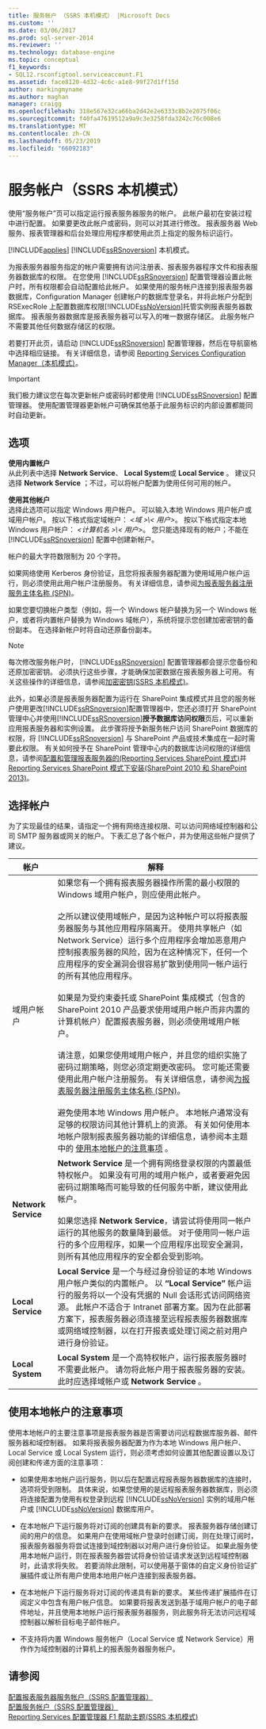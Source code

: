 ```yaml
---
title: 服务帐户 （SSRS 本机模式） |Microsoft Docs
ms.custom: ''
ms.date: 03/06/2017
ms.prod: sql-server-2014
ms.reviewer: ''
ms.technology: database-engine
ms.topic: conceptual
f1_keywords:
- SQL12.rsconfigtool.serviceaccount.F1
ms.assetid: face8120-4d32-4c6c-a1e8-99f27d1ff15d
author: markingmyname
ms.author: maghan
manager: craigg
ms.openlocfilehash: 318e567e32ca66ba2d42e2e6333c8b2e2075f06c
ms.sourcegitcommit: f40fa47619512a9a9c3e3258fda3242c76c008e6
ms.translationtype: MT
ms.contentlocale: zh-CN
ms.lasthandoff: 05/23/2019
ms.locfileid: "66092183"
---
```

# <a name="service-account-ssrs-native-mode"></a>服务帐户（SSRS 本机模式）
  使用“服务帐户”页可以指定运行报表服务器服务的帐户。 此帐户最初在安装过程中进行配置。 如果要更改此帐户或密码，则可以对其进行修改。 报表服务器 Web 服务、报表管理器和后台处理应用程序都使用此页上指定的服务标识运行。  
  
 [!INCLUDE[applies](../../includes/applies-md.md)] [!INCLUDE[ssRSnoversion](../../includes/ssrsnoversion-md.md)] 本机模式。  
  
 为报表服务器服务指定的帐户需要拥有访问注册表、报表服务器程序文件和报表服务器数据库的权限。 在您使用 [!INCLUDE[ssRSnoversion](../../includes/ssrsnoversion-md.md)] 配置管理器设置此帐户时，所有权限都会自动配置给此帐户。 如果使用的服务帐户连接到报表服务器数据库，Configuration Manager 创建帐户的数据库登录名，并将此帐户分配到 RSExecRole 上配置数据库权限[!INCLUDE[ssNoVersion](../../includes/ssnoversion-md.md)]托管实例报表服务器数据库。 报表服务器数据库是报表服务器可以写入的唯一数据存储区。 此服务帐户不需要其他任何数据存储区的权限。  
  
 若要打开此页，请启动 [!INCLUDE[ssRSnoversion](../../includes/ssrsnoversion-md.md)] 配置管理器，然后在导航窗格中选择相应链接。 有关详细信息，请参阅 [Reporting Services Configuration Manager（本机模式）](../../../2014/sql-server/install/reporting-services-configuration-manager-native-mode.md)。  
  
> [!IMPORTANT]  
>  我们极力建议您在每次更新帐户或密码时都使用 [!INCLUDE[ssRSnoversion](../../includes/ssrsnoversion-md.md)] 配置管理器。 使用配置管理器更新帐户可确保其他基于此服务标识的内部设置都能同时自动更新。  
  
## <a name="options"></a>选项  
 **使用内置帐户**  
 从此列表中选择 **Network Service**、 **Local System**或 **Local Service** 。 建议只选择 **Network Service** ；不过，可以将帐户配置为使用任何可用的帐户。  
  
 **使用其他帐户**  
 选择此选项可以指定 Windows 用户帐户。 可以输入本地 Windows 用户帐户或域用户帐户。 按以下格式指定域帐户： *\<域 >\\< 用户\>*。 按以下格式指定本地 Windows 用户帐户： *\<计算机名 >\\< 用户\>*。 您只能选择现有的帐户；不能在 [!INCLUDE[ssRSnoversion](../../includes/ssrsnoversion-md.md)] 配置中创建新帐户。  
  
 帐户的最大字符数限制为 20 个字符。  
  
 如果网络使用 Kerberos 身份验证，且您将报表服务器配置为使用域用户帐户运行，则必须使用此用户帐户注册服务。 有关详细信息，请参阅[为报表服务器注册服务主体名称 (SPN)](../../reporting-services/report-server/register-a-service-principal-name-spn-for-a-report-server.md)。  
  
 如果您要切换帐户类型（例如，将一个 Windows 帐户替换为另一个 Windows 帐户，或者将内置帐户替换为 Windows 域帐户），系统将提示您创建加密密钥的备份副本。 在选择新帐户时将自动还原备份副本。  
  
> [!NOTE]  
>  每次修改服务帐户时， [!INCLUDE[ssRSnoversion](../../includes/ssrsnoversion-md.md)] 配置管理器都会提示您备份和还原加密密钥。 必须执行这些步骤，才能确保加密数据在报表服务器上可用。 有关这些操作的详细信息，请参阅[加密密钥&#40;SSRS 本机模式&#41;](../../../2014/sql-server/install/encryption-keys-ssrs-native-mode.md)。  
  
 此外，如果必须是报表服务器配置为运行在 SharePoint 集成模式并且您的服务帐户使用更改[!INCLUDE[ssRSnoversion](../../includes/ssrsnoversion-md.md)]配置管理器中，您还必须打开 SharePoint 管理中心并使用[!INCLUDE[ssRSnoversion](../../includes/ssrsnoversion-md.md)]**授予数据库访问权限**页后，可以重新应用报表服务器和实例设置。 此步骤将授予新服务帐户访问 SharePoint 数据库的权限，将 [!INCLUDE[ssRSnoversion](../../includes/ssrsnoversion-md.md)] 与 SharePoint 产品或技术集成在一起时需要此权限。 有关如何授予在 SharePoint 管理中心内的数据库访问权限的详细信息，请参阅[配置和管理报表服务器的&#40;Reporting Services SharePoint 模式&#41;](../../../2014/reporting-services/configure-administer-report-server-reporting-services-sharepoint-mode.md)并[Reporting Services SharePoint 模式下安装&#40;SharePoint 2010 和 SharePoint 2013&#41;](../../reporting-services/install-windows/install-reporting-services-sharepoint-mode.md)。  
  
## <a name="choosing-an-account"></a>选择帐户  
 为了实现最佳的结果，请指定一个拥有网络连接权限、可以访问网络域控制器和公司 SMTP 服务器或网关的帐户。 下表汇总了各个帐户，并为使用这些帐户提供了建议。  
  
|帐户|解释|  
|-------------|-----------------|  
|域用户帐户|如果您有一个拥有报表服务器操作所需的最小权限的 Windows 域用户帐户，则应使用此帐户。<br /><br /> 之所以建议使用域帐户，是因为这种帐户可以将报表服务器服务与其他应用程序隔离开。 使用共享帐户（如 Network Service）运行多个应用程序会增加恶意用户控制报表服务器的风险，因为在这种情况下，任何一个应用程序的安全漏洞会很容易扩散到使用同一帐户运行的所有其他应用程序。<br /><br /> 如果是为受约束委托或 SharePoint 集成模式（包含的 SharePoint 2010 产品要求使用域用户帐户而非内置的计算机帐户）配置报表服务器，则必须使用域用户帐户。<br /><br /> 请注意，如果您使用域用户帐户，并且您的组织实施了密码过期策略，则您必须定期更改密码。 您可能还需要使用此用户帐户注册服务。 有关详细信息，请参阅[为报表服务器注册服务主体名称 (SPN)](../../reporting-services/report-server/register-a-service-principal-name-spn-for-a-report-server.md)。<br /><br /> 避免使用本地 Windows 用户帐户。 本地帐户通常没有足够的权限访问其他计算机上的资源。 有关如何使用本地帐户限制报表服务器功能的详细信息，请参阅本主题中的 [使用本地帐户的注意事项](#localaccounts) 。|  
|**Network Service**|**Network Service** 是一个拥有网络登录权限的内置最低特权帐户。 如果没有可用的域用户帐户，或者要避免因密码过期策略而可能导致的任何服务中断，建议使用此帐户。<br /><br /> 如果您选择 **Network Service**，请尝试将使用同一帐户运行的其他服务的数量降到最低。 对于使用同一帐户运行的多个应用程序，如果一个应用程序出现安全漏洞，则所有其他应用程序的安全都会受到影响。|  
|**Local Service**|**Local Service** 是一个与经过身份验证的本地 Windows 用户帐户类似的内置帐户。 以 **“Local Service”** 帐户运行的服务将以一个没有凭据的 Null 会话形式访问网络资源。 此帐户不适合于 Intranet 部署方案。因为在此部署方案下，报表服务器必须连接至远程报表服务器数据库或网络域控制器，以在打开报表或处理订阅之前对用户进行身份验证。|  
|**Local System**|**Local System** 是一个高特权帐户，运行报表服务器时不需要此帐户。 请勿将此帐户用于报表服务器的安装。 此时应选择域帐户或 **Network Service** 。|  
  
##  <a name="localaccounts"></a> 使用本地帐户的注意事项  
 使用本地帐户的主要注意事项是报表服务器是否需要访问远程数据库服务器、邮件服务器和域控制器。 如果将报表服务器配置为作为本地 Windows 用户帐户、Local Service 或 Local System 运行，则必须考虑如何设置其他配置设置以及订阅创建和传递方面的注意事项：  
  
-   如果使用本地帐户运行服务，则以后在配置远程报表服务器数据库的连接时，选项将受到限制。 具体来说，如果您使用的是远程报表服务器数据库，则必须将连接配置为使用有权登录到远程 [!INCLUDE[ssNoVersion](../../includes/ssnoversion-md.md)] 实例的域用户帐户或 [!INCLUDE[ssNoVersion](../../includes/ssnoversion-md.md)] 数据库用户。  
  
-   在本地帐户下运行服务将对订阅的创建具有新的要求。 报表服务器存储创建订阅的用户的信息。 如果用户在使用域帐户登录时创建订阅，则在处理订阅时，报表服务器服务将尝试连接到域控制器以对用户进行身份验证。 如果此服务使用本地帐户运行，则在报表服务器尝试将身份验证请求发送到远程域控制器时，此请求将失败。 若要消除此限制，可以使用基于窗体的自定义身份验证扩展插件或让所有用户使用本地用户帐户连接到报表服务器。  
  
-   在本地帐户下运行服务将对订阅的传递具有新的要求。 某些传递扩展插件在订阅定义中包含有用户帐户信息。 如果要将报表发送到基于域用户帐户的电子邮件地址，并且使用本地帐户运行报表服务器服务，则此服务将无法访问远程域控制器以解析目标电子邮件帐户。  
  
-   不支持将内置 Windows 服务帐户（Local Service 或 Network Service）用作作为域控制器的计算机上的报表服务器服务帐户。  
  
## <a name="see-also"></a>请参阅  
 [配置报表服务器服务帐户（SSRS 配置管理器）](../../reporting-services/install-windows/configure-the-report-server-service-account-ssrs-configuration-manager.md)   
 [配置服务帐户（SSRS 配置管理器）](../../../2014/sql-server/install/configure-a-service-account-ssrs-configuration-manager.md)   
 [Reporting Services 配置管理器 F1 帮助主题&#40;SSRS 本机模式&#41;](../../../2014/sql-server/install/reporting-services-configuration-manager-f1-help-topics-ssrs-native-mode.md)  
  
  
